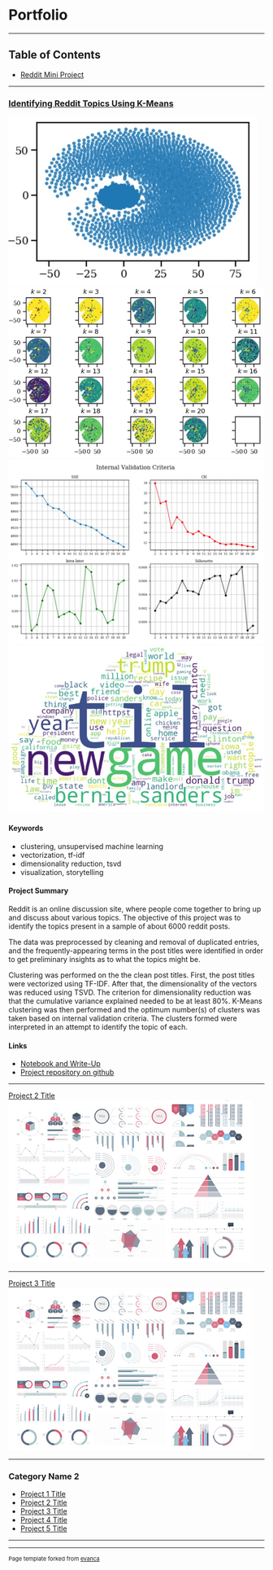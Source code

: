 # Portfolio
---

## Table of Contents
* [Reddit Mini Project](#redditminiproject)

---
<a name="redditminiproject"></a>
### [Identifying Reddit Topics Using K-Means](/pages/redditminiproject.md)

<div class="gridwrapper">
  <div class="one"><img src="images/dim_redux_1.jpg?raw=true"/></div>
  <div class="two"><img src="images/clustering_1.jpg?raw=true"/></div>
  <div class="three"><img src="images/internal_val_1.jpg?raw=true"/></div>
  <div class="four"><img src="images/reddit_wordcloud_1.jpg?raw=true"/></div>
  
</div>

#### Keywords
* clustering, unsupervised machine learning
* vectorization, tf-idf
* dimensionality reduction, tsvd
* visualization, storytelling

#### Project Summary
Reddit is an online discussion site, where people come together to bring up and discuss about various topics. The objective of this project was to identify the topics present in a sample of about 6000 reddit posts.

The data was preprocessed by cleaning and removal of duplicated entries, and the frequently-appearing terms in the post titles were identified in order to get preliminary insights as to what the topics might be.

Clustering was performed on the the clean post titles. First, the post titles were vectorized using TF-IDF. After that, the dimensionality of the vectors was reduced using TSVD. The criterion for dimensionality reduction was that the cumulative variance explained needed to be at least 80%. K-Means clustering was then performed and the optimum number(s) of clusters was taken based on internal validation criteria. The clusters formed were interpreted in an attempt to identify the topic of each.

#### Links
* [Notebook and Write-Up](/html_previews/redditminiproject/redditminiproject.html)
* [Project repository on github](https://github.com/oonrezak/reddit_mini_project)

---
[Project 2 Title](/pdf/sample_presentation.pdf)
<img src="images/dummy_thumbnail.jpg?raw=true"/>

---
[Project 3 Title](http://example.com/)
<img src="images/dummy_thumbnail.jpg?raw=true"/>

---

### Category Name 2

- [Project 1 Title](http://example.com/)
- [Project 2 Title](http://example.com/)
- [Project 3 Title](http://example.com/)
- [Project 4 Title](http://example.com/)
- [Project 5 Title](http://example.com/)

---




---
<p style="font-size:11px">Page template forked from <a href="https://github.com/evanca/quick-portfolio">evanca</a></p>
<!-- Remove above link if you don't want to attibute -->
